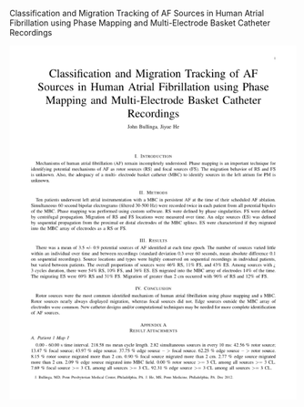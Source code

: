 Classification and Migration Tracking of AF Sources in Human Atrial Fibrillation using Phase Mapping and Multi-Electrode Basket Catheter Recordings

[![PDF Preview](./figure/thumbnail.png)](./Classification_and_Migration_Tracking_of_AF_Sources_in_Human_Atrial_Fibrillation.pdf)
